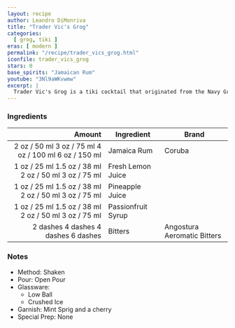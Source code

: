 ```yaml
---
layout: recipe
author: Leandro DiMonriva
title: "Trader Vic's Grog"
categories:
  [ grog, tiki ]
eras: [ modern ]
permalink: "/recipe/trader_vics_grog.html"
iconfile: trader_vics_grog
stars: 0
base_spirits: "Jamaican Rum"
youtube: "3Nl9aWKvwmw"
excerpt: |
  Trader Vic's Grog is a tiki cocktail that originated from the Navy Grog, a rum drink created by Donn Beach. Trader Vic Bergeron, the founder of the Trader Vic's chain, reimagined the Navy Grog.
---
```


### Ingredients

|   Amount | Ingredient         | Brand                       |
| -------: | ------------------ | --------------------------- |
|     <span class="onex active">2 oz / 50 ml</span> <span class="onehalfx">3 oz / 75 ml</span> <span class="twox">4 oz / 100 ml</span> <span class="threex">6 oz / 150 ml</span> | Jamaica Rum        | Coruba                      |
|     <span class="onex active">1 oz / 25 ml</span> <span class="onehalfx">1.5 oz / 38 ml</span> <span class="twox">2 oz / 50 ml</span> <span class="threex">3 oz / 75 ml</span> | Fresh Lemon Juice  |
|     <span class="onex active">1 oz / 25 ml</span> <span class="onehalfx">1.5 oz / 38 ml</span> <span class="twox">2 oz / 50 ml</span> <span class="threex">3 oz / 75 ml</span> | Pineapple Juice    |
|     <span class="onex active">1 oz / 25 ml</span> <span class="onehalfx">1.5 oz / 38 ml</span> <span class="twox">2 oz / 50 ml</span> <span class="threex">3 oz / 75 ml</span> | Passionfruit Syrup |
| <span class="onex active">2 dashes</span> <span class="onehalfx">4 dashes</span> <span class="twox">4 dashes</span> <span class="threex">6 dashes</span>  | Bitters            | Angostura Aeromatic Bitters |

### Notes

- Method: Shaken
- Pour: Open Pour
- Glassware:
  - Low Ball
  - Crushed Ice
- Garnish: Mint Sprig and a cherry
- Special Prep: None


